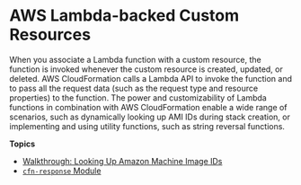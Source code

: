 # AWS Lambda\-backed Custom Resources<a name="template-custom-resources-lambda"></a>

When you associate a Lambda function with a custom resource, the function is invoked whenever the custom resource is created, updated, or deleted\.  AWS CloudFormation calls a Lambda API to invoke the function and to pass all the request data \(such as the request type and resource properties\) to the function\. The power and customizability of Lambda functions in combination with AWS CloudFormation enable a wide range of scenarios, such as dynamically looking up AMI IDs during stack creation, or implementing and using utility functions, such as string reversal functions\.

**Topics**
+ [Walkthrough: Looking Up Amazon Machine Image IDs](walkthrough-custom-resources-lambda-lookup-amiids.md)
+ [`cfn-response` Module](cfn-lambda-function-code-cfnresponsemodule.md)